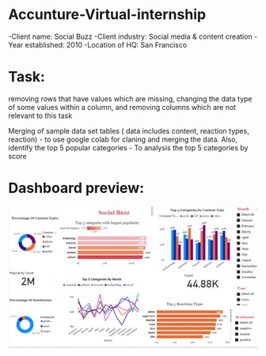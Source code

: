 # Accunture-Virtual-internship

-Client name: Social Buzz
-Client industry: Social media & content creation
-Year established: 2010
-Location of HQ: San Francisco


# **Task:**

removing rows that have values which are missing,
changing the data type of some values within a column, and
removing columns which are not relevant to this task

Merging of sample data set tables ( data includes content, reaction types, reaction) - to use google colab for claning and merging the data. 
Also, identify the top 5 popular categories - To analysis the top 5 categories by score 

# **Dashboard preview:**

![Dashboard](https://github.com/kavinilavanM/Accunture-Virtual-internship/blob/main/DASHBOARD%20PREVIWE.PNG)
